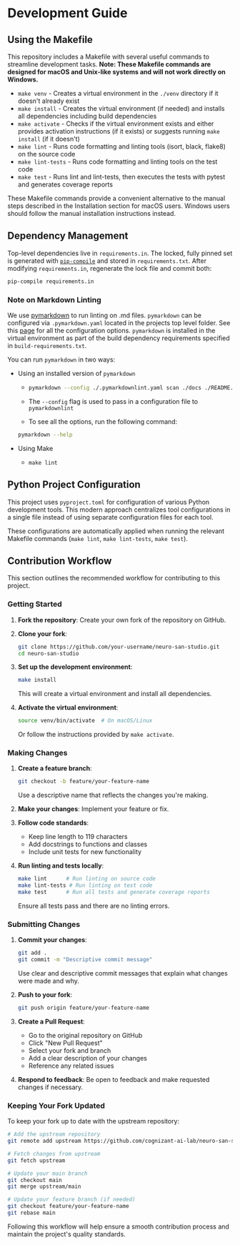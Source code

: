 # Development Guide

## Using the Makefile

This repository includes a Makefile with several useful commands to streamline development tasks.
**Note: These Makefile commands are designed for macOS and Unix-like systems and will not work directly on Windows.**

- `make venv` - Creates a virtual environment in the `./venv` directory if it doesn't already exist
- `make install` - Creates the virtual environment (if needed) and installs all dependencies including build dependencies
- `make activate` - Checks if the virtual environment exists and either provides activation instructions (if it exists)
or suggests running `make install` (if it doesn't)
- `make lint` - Runs code formatting and linting tools (isort, black, flake8) on the source code
- `make lint-tests` - Runs code formatting and linting tools on the test code
- `make test` - Runs lint and lint-tests, then executes the tests with pytest and generates coverage reports

These Makefile commands provide a convenient alternative to the manual steps described in the Installation section for
macOS users. Windows users should follow the manual installation instructions instead.

## Dependency Management

Top-level dependencies live in `requirements.in`. The locked, fully pinned set is generated with
[`pip-compile`](https://github.com/jazzband/pip-tools) and stored in `requirements.txt`.
After modifying `requirements.in`, regenerate the lock file and commit both:

```bash
pip-compile requirements.in
```

### Note on Markdown Linting

We use [pymarkdown](https://pymarkdown.readthedocs.io/en/latest/) to run linting on .md files.
`pymarkdown` can be configured via `.pymarkdown.yaml` located in the projects top level folder. See
this [page](https://pymarkdown.readthedocs.io/en/latest/rules/) for all the configuration options.
`pymarkdown` is installed in the virtual environment as part of the build dependency requirements
specified in `build-requirements.txt`.

You can run `pymarkdown` in two ways:

<!-- pyml disable blanks-around-fences -->
- Using an installed version of `pymarkdown`

    - ```bash
      pymarkdown --config ./.pymarkdownlint.yaml scan ./docs ./README.md
      ```

    - The `--config` flag is used to pass in a configuration file to `pymarkdownlint`
    - To see all the options, run the following command:

    ```bash
    pymarkdown --help
    ```

<!-- pyml enable blanks-around-fences -->
- Using Make

    - `make lint`

## Python Project Configuration

This project uses `pyproject.toml` for configuration of various Python development tools. This modern approach
centralizes tool configurations in a single file instead of using separate configuration files for each tool.

These configurations are automatically applied when running the relevant Makefile commands (`make lint`,
`make lint-tests`, `make test`).

## Contribution Workflow

This section outlines the recommended workflow for contributing to this project.

### Getting Started

1. **Fork the repository**: Create your own fork of the repository on GitHub.

2. **Clone your fork**:

   ```bash
   git clone https://github.com/your-username/neuro-san-studio.git
   cd neuro-san-studio
   ```

3. **Set up the development environment**:

   ```bash
   make install
   ```

   This will create a virtual environment and install all dependencies.

4. **Activate the virtual environment**:

   ```bash
   source venv/bin/activate  # On macOS/Linux
   ```

   Or follow the instructions provided by `make activate`.

### Making Changes

1. **Create a feature branch**:

   ```bash
   git checkout -b feature/your-feature-name
   ```

   Use a descriptive name that reflects the changes you're making.

2. **Make your changes**: Implement your feature or fix.

3. **Follow code standards**:
   - Keep line length to 119 characters
   - Add docstrings to functions and classes
   - Include unit tests for new functionality

4. **Run linting and tests locally**:

   ```bash
   make lint      # Run linting on source code
   make lint-tests # Run linting on test code
   make test      # Run all tests and generate coverage reports
   ```

   Ensure all tests pass and there are no linting errors.

### Submitting Changes

1. **Commit your changes**:

   ```bash
   git add .
   git commit -m "Descriptive commit message"
   ```

   Use clear and descriptive commit messages that explain what changes were made and why.

2. **Push to your fork**:

   ```bash
   git push origin feature/your-feature-name
   ```

3. **Create a Pull Request**:
   - Go to the original repository on GitHub
   - Click "New Pull Request"
   - Select your fork and branch
   - Add a clear description of your changes
   - Reference any related issues

4. **Respond to feedback**: Be open to feedback and make requested changes if necessary.

### Keeping Your Fork Updated

To keep your fork up to date with the upstream repository:

```bash
# Add the upstream repository
git remote add upstream https://github.com/cognizant-ai-lab/neuro-san-studio.git

# Fetch changes from upstream
git fetch upstream

# Update your main branch
git checkout main
git merge upstream/main

# Update your feature branch (if needed)
git checkout feature/your-feature-name
git rebase main
```

Following this workflow will help ensure a smooth contribution process and maintain the project's quality standards.
